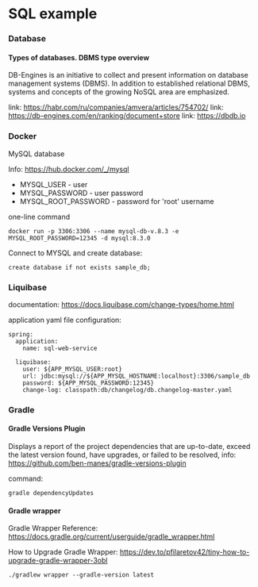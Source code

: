 # SQL example

### Database

#### Types of databases. DBMS type overview

DB-Engines is an initiative to collect and present information on database management systems (DBMS). 
In addition to established relational DBMS, systems and concepts of the growing NoSQL area are emphasized.

link: https://habr.com/ru/companies/amvera/articles/754702/
link: https://db-engines.com/en/ranking/document+store
link: https://dbdb.io

### Docker

MySQL database

Info: https://hub.docker.com/_/mysql

* MYSQL_USER - user
* MYSQL_PASSWORD - user password
* MYSQL_ROOT_PASSWORD - password for 'root' username

one-line command

```
docker run -p 3306:3306 --name mysql-db-v.8.3 -e MYSQL_ROOT_PASSWORD=12345 -d mysql:8.3.0
```

Connect to MYSQL and create database:

```
create database if not exists sample_db;
```

### Liquibase

documentation: https://docs.liquibase.com/change-types/home.html

application yaml file configuration:

```
spring:
  application:
    name: sql-web-service

  liquibase:
    user: ${APP_MYSQL_USER:root}
    url: jdbc:mysql://${APP_MYSQL_HOSTNAME:localhost}:3306/sample_db
    password: ${APP_MYSQL_PASSWORD:12345}
    change-log: classpath:db/changelog/db.changelog-master.yaml
```

### Gradle

#### Gradle Versions Plugin

Displays a report of the project dependencies that are up-to-date, exceed the latest version found, have upgrades, or
failed to be resolved, info: https://github.com/ben-manes/gradle-versions-plugin

command:

```
gradle dependencyUpdates
```

#### Gradle wrapper

Gradle Wrapper Reference:
https://docs.gradle.org/current/userguide/gradle_wrapper.html

How to Upgrade Gradle Wrapper:
https://dev.to/pfilaretov42/tiny-how-to-upgrade-gradle-wrapper-3obl

```
./gradlew wrapper --gradle-version latest
```
